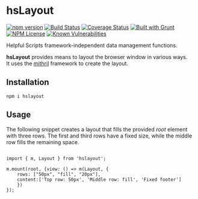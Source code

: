 hsLayout 
========
[![npm version](https://badge.fury.io/js/hslayout.svg)](https://badge.fury.io/js/hslayout) 
[![Build Status](https://travis-ci.org/HelpfulScripts/hsLayout.svg?branch=master)](https://travis-ci.org/HelpfulScripts/hsLayout)
[![Coverage Status](https://coveralls.io/repos/github/HelpfulScripts/hsLayout/badge.svg?branch=master)](https://coveralls.io/github/HelpfulScripts/hsLayout?branch=master)
[![Built with Grunt](https://cdn.gruntjs.com/builtwith.svg)](https://gruntjs.com/) 
[![NPM License](https://img.shields.io/badge/license-MIT-brightgreen.svg)](https://www.npmjs.com/package/hslayout)
[![Known Vulnerabilities](https://snyk.io/test/github/HelpfulScripts/hsLayout/badge.svg?targetFile=package.json)](https://snyk.io/test/github/HelpfulScripts/hsLayout?targetFile=package.json)

Helpful Scripts framework-independent data management functions.

**hsLayout** provides means to layout the browser window in various ways.<br>
It uses the [mithril](https://www.npmjs.com/package/mithril) framework to create the layout.

## Installation
`npm i hslayout`

## Usage
The following snippet creates a layout that fills the provided *root* element with three rows. The first and third rows have a fixed size, while the middle row fills the remaining space. 
```

import { m, Layout } from 'hslayout';

m.mount(root, {view: () => m(Layout, {
    rows: ["50px", "fill", "20px"],
    content:['Top row: 50px', 'Middle row: fill', 'Fixed footer']
    })
});
```